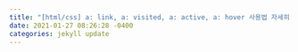 ```yaml
---
title: "[html/css] a: link, a: visited, a: active, a: hover 사용법 자세히 알기"
date: 2021-01-27 08:26:28 -0400
categories: jekyll update
---
```

<div style='height:0;overflow:hidden'>
2021-01-27-3.md
지구별 안내서
방명록
[html/css] a: link, a: visited, a: active, a: hover 사용법 자세히 알기

 	 

 
 

 

[html/css] a: link, a: visited, a: active, a: hover 사용법 자세히 알기

 

 

어제 문서를 연결시키는 <a>태그를 알아보았는데요

 

문서를 연결하는 a 태그 (href, title, target 속성)

 

오늘은 <a>태그와, 링크 자체에 다양한 효과를 주는 방법을 알아보겠습니다.

 

 

 

 <a>태그에 스타일 적용 방법

 

 

인라인으로 스타일 적용 예:

 

<a style="color:red; background-color: pink;"> abc 홈페이지 바로가기 </a>

 

 

실제로 이렇게 복잡하게 스타일을 적용하는 분은 없겠지만 연습 삼아 적어 봅니다..

 

internal이나 external 스타일 적용 예:

 

a{
color: red;        글자색
background-color:pink;         배경색
font-style: italic;           글씨체
font-weight: bold;         굵기
font-size: 30px;            글자크기
}

 

 실행 화면입니다.



 

 

 의사 클래스를 사용한 스타일 적용 방법

 

아래와 같은 의사 클래스(pseudo-class)를 사용하여 링크에 다양한 스타일을 적용할 수 있습니다.

 


1. a:link 방문 전 링크 상태
2. a:visited 방문 후 링크 상태
3. a:hover 마우스 오버했을 때 링크 상태

4. a:active  클릭했을 때 링크 상태

 

스타일 적용 순서는 위 번호 순대로 하는 게 좋습니다. 순서가 바뀌면 스타일에 제대로 적용되지 않습니다~

 


 
 

[html 작성 예]

 a link.htm

 

 <html>
<head>
<style type="text/css">

a:link{color: black;}
a:visited{color: green;}
a:hover{color: blue;}
a:active{color: red;}

</style>
 </head>

<body>

<a href="http://www.abc.com"> ABC 홈페이지 바로가기</a>

 

<p>

동해물과 백두산이 마르고 닳도록  하느님이 보우하사 우리나라 만세.
남산 위에 저 소나무 철갑을 두른듯 바람서리 불변함은 우리 기상일세.
가을 하늘 공활한데 높고 구름 없이 밝은 달은 우리 가슴 일편 단심일세.
이 기상과 이 맘으로 충성을 다하여 괴로우나 즐거우나 나라 사랑하세.
후렴 무궁화 삼천리 화려강산 대한 사람 대한으로 길이 보전하세
</p>

</body>
</html>

 

실행 화면입니다

a로 링크를 연결한 부분은 방문 전엔 검은색

방문 후에는 녹색, 마우스를 링크에 갖다 댔을 때엔 파란색

클릭할 때는 빨간색으로 표시됩니다. 

 



 

 

 

 링크의 밑줄 없애는 방법

 

text-decoration 속성에 none이란 속성값을 넣어주면 밑줄이 사라집니다.

 

사용 예:

a

{

text-decoration:none
}

 

*참고*

 

  text-decoration: underline   글자 아래에 밑줄이 그어짐
  text-decoration: overline     글자 위에 밑줄이 그어짐
  text-decoration: line-through 글자 중간에 밑줄이 그어짐


 

 

위에서 배운 것처럼, 링크의 색상을 바꾸거나 밑줄 또한 변경 가능하지만,

 

일반적으로, 방문하지 않은 링크에는 파란색, 방문 후에 보라색 링크에 익숙해져 있으므로...

 

주의해서 변경해 주셔야 합니다~ 



 


 
 

 CSS란? (HTML과 CSS의 차이, CSS 작성법)

 

display 속성 (inline, block, none 차이), visibility 속성(visible, hidden, collapse 차이)

 

oveflow 속성 (oveflow: visible, hidden, scroll, auto 차이)


좋아요4
공유하기글 요소구독하기
'css' 카테고리의 다른 글
[html/css] table 중앙 정렬하기  (0)	2014.04.12
[html/css] 이미지를 넣는 img 태그(css로 이미지 중앙 정렬 방법)  (7)	2014.04.09
[html/css] a: link, a: visited, a: active, a: hover 사용법 자세히 알기  (1)	2014.04.08
[html/css] display 속성 (inline, block, none, inline-block 차이), visibility 속성(visible, hidden, collapse 차이)  (6)	2014.04.05
[html/css] overflow 속성 (overflow: visible, hidden, scroll, auto 차이)  (4)	2014.04.04
[html/css] z-index 속성으로 배치 순서 결정하기  (4)	2014.04.03
 
지구별에
tags : a: active, a: hover, a: link, a: visited, text-decoration: none, 링크 밑줄 없애는 방법
css 2014. 4. 8. 11:18
Trackbacks : 0, Comments : 1
한민경 2018.04.18 10:10 신고  수정/삭제  댓글쓰기
감사합니다.

비밀글 

댓글 달기

◀PREV 1 ··· 253 254 255 256 257 258 259 260 261 ··· 331 NEXT▶
 검색
Category
	
분류 전체보기 (331)
	
책 리뷰 (20)
	
세상의 모든 도서관 (14)
	
각종 리뷰 (30)
	
.......................... (0)
	
지구별 이야기 (15)
	
지구별 정원 (16)
	
생활백과 (7)
	
초보 글쓰기 (3)
	
............................. (0)
	
티스토리 툭탁툭탁 (43)
	
html (54)
	
css (124)
	
javascript (2)

 
Recent Posts
»고무나무 키우기
»W3C 미디어 쿼리 level 4(Candidat⋯
»안녕하세요 (2)
»[6월 전시회] 2015 서울국제도서전⋯
»근황 (2)
»fontawesome 다운받아 이용하는 법
»[반응형 웹사이트] 유동적인 그리⋯
»봄에 키우기 좋은 식물(키우기 쉬⋯
»IE6~8에서 미디어쿼리 지원하기 (r⋯
»봄날 배 부른 투정 (4)
»font awesome 사용법(웹 아이콘 이⋯ (1)
»부트스트랩 사용법 (glyphicons 아⋯

 
Powerd by Tistory, designed by criuce
